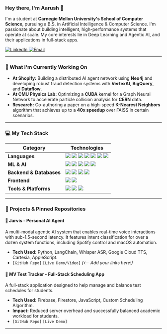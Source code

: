 ### Hey there, I'm Aarush 👋

I'm a student at **Carnegie Mellon University's School of Computer Science**, pursuing a B.S. in Artificial Intelligence & Computer Science. I'm passionate about building intelligent, high-performance systems that operate at scale. My core interests lie in Deep Learning and Agentic AI, and their applications in full-stack apps.

<p align="left">
  <a href="https://www.linkedin.com/in/YOUR_LINKEDIN_URL" target="_blank">
    <img src="https://img.shields.io/badge/LinkedIn-0077B5?style=flat&logo=linkedin&logoColor=white" alt="LinkedIn"/>
  </a>
  <a href="mailto:aarusha@andrew.cmu.edu">
    <img src="https://img.shields.io/badge/Email-D14836?style=flat&logo=gmail&logoColor=white" alt="Email"/>
  </a>
</p>

---

### 🚀 What I'm Currently Working On

*   **At Shopify:** Building a distributed AI agent network using **Neo4j** and developing robust fraud detection systems with **VertexAI**, **BigQuery**, and **Dataflow**.
*   **At CMU Physics Lab:** Optimizing a **CUDA** kernel for a Graph Neural Network to accelerate particle collision analysis for **CERN** data.
*   **Research:** Co-authoring a paper on a high-speed **K-Nearest Neighbors** algorithm that achieves up to a **40x speedup** over FAISS in certain scenarios.

---

### 💻 My Tech Stack

| Category               | Technologies                                                                                                                                                                                                                                                                                         |
| ---------------------- | ---------------------------------------------------------------------------------------------------------------------------------------------------------------------------------------------------------------------------------------------------------------------------------------------------- |
| **Languages**          | <img src="https://img.shields.io/badge/Python-3776AB?style=for-the-badge&logo=python&logoColor=white" /> <img src="https://img.shields.io/badge/Java-ED8B00?style=for-the-badge&logo=java&logoColor=white" /> <img src="https://img.shields.io/badge/C%2B%2B-00599C?style=for-the-badge&logo=c%2B%2B&logoColor=white" /> <img src="https://img.shields.io/badge/C-A8B9CC?style=for-the-badge&logo=c&logoColor=black" /> <img src="https://img.shields.io/badge/SQL-4479A1?style=for-the-badge&logo=postgresql&logoColor=white" /> <img src="https://img.shields.io/badge/JavaScript-F7DF1E?style=for-the-badge&logo=javascript&logoColor=black" /> <img src="https://img.shields.io/badge/Bash-4EAA25?style=for-the-badge&logo=gnubash&logoColor=white" /> |
| **ML & AI**            | <img src="https://img.shields.io/badge/PyTorch-EE4C2C?style=for-the-badge&logo=pytorch&logoColor=white" /> <img src="https://img.shields.io/badge/TensorFlow-FF6F00?style=for-the-badge&logo=tensorflow&logoColor=white" /> <img src="https://img.shields.io/badge/CUDA-76B900?style=for-the-badge&logo=nvidia&logoColor=white" /> <img src="https://img.shields.io/badge/LangChain-FFFFFF?style=for-the-badge" /> <img src="https://img.shields.io/badge/Vertex AI-4285F4?style=for-the-badge&logo=googlecloud&logoColor=white" /> |
| **Backend & Databases**| <img src="https://img.shields.io/badge/Neo4j-4581C3?style=for-the-badge&logo=neo4j&logoColor=white" /> <img src="https://img.shields.io/badge/Firebase-FFCA28?style=for-the-badge&logo=firebase&logoColor=black" /> <img src="https://img.shields.io/badge/Google_Cloud-4285F4?style=for-the-badge&logo=google-cloud&logoColor=white" /> <img src="https://img.shields.io/badge/dbt-FF694B?style=for-the-badge&logo=dbt&logoColor=white" /> |
| **Frontend**           | <img src="https://img.shields.io/badge/Vue.js-4FC08D?style=for-the-badge&logo=vue.js&logoColor=white" /> <img src="https://img.shields.io/badge/React-61DAFB?style=for-the-badge&logo=react&logoColor=black" />                                                                                        |
| **Tools & Platforms**  | <img src="https://img.shields.io/badge/Git-F05032?style=for-the-badge&logo=git&logoColor=white" /> <img src="https://img.shields.io/badge/Docker-2496ED?style=for-the-badge&logo=docker&logoColor=white" /> <img src="https://img.shields.io/badge/Jupyter-F37626?style=for-the-badge&logo=jupyter&logoColor=white" />                                                                                           |

---

### 🔧 Projects & Pinned Repositories

#### 🤖 Jarvis - Personal AI Agent
A multi-modal agentic AI system that enables real-time voice interactions with sub-1.5-second latency. It features intent classification for over a dozen system functions, including Spotify control and macOS automation.
*   **Tech Used:** Python, LangChain, Whisper ASR, Google Cloud TTS, Cartesia, AppleScript.
*   `[GitHub Repo]` `[Live Demo/Video]` *(<-- Add your links here!)*

#### 📅 MV Test Tracker - Full-Stack Scheduling App
A full-stack application designed to help manage and balance test schedules for students.
*   **Tech Used:** Firebase, Firestore, JavaScript, Custom Scheduling Algorithm.
*   **Impact:** Reduced server overhead and successfully balanced academic workload for students.
*   `[GitHub Repo]` `[Live Demo]`

---
